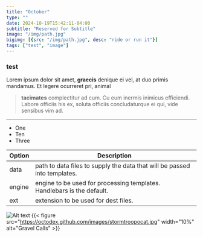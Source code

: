 ```yaml
---
title: "October"
type: ""
date: 2024-10-19T15:42:11-04:00
subtitle: "Reserved for Subtitle"
image: "/img/path.jpg"
bigimg: [{src: "/img/path.jpg", desc: "ride or run it"}]
tags: ["test", "image"]
---
```

### test
Lorem ipsum dolor sit amet, **graecis** denique ei vel, at duo primis mandamus. Et legere ocurreret pri, animal

> **tacimates** complectitur ad cum. Cu eum inermis inimicus efficiendi. Labore officiis his ex, soluta officiis concludaturque ei qui, vide sensibus vim ad.
___

* One
* Ten
* Three

| Option | Description |
| ------ | ----------- |
| data   | path to data files to supply the data that will be passed into templates. |
| engine | engine to be used for processing templates. Handlebars is the default. |
| ext    | extension to be used for dest files. |

![Alt text](https://octodex.github.com/images/stormtroopocat.jpg  "The Stormtroopocat")
{{< figure src="https://octodex.github.com/images/stormtroopocat.jpg" width="10%" alt="Gravel Calls" >}}


